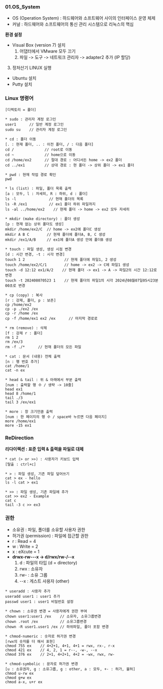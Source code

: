 ### 01.OS_System
* OS (Operation System) : 하드웨어와 소프트웨어 사이의 인터페이스 운영 체제
* 커널 : 하드웨어와 소프트웨어의 통신 관리 시스템으로 리눅스의 핵심
  
**환경 설정**
* Visual Box (version 7) 설치
  1. 어댑터에서 VMware 모두 끄기
  2. 파일 -> 도구 -> 네트워크 관리자 -> adapter2 추가 (IP 할당)
 3. 정처산기 LINUX 실행
* Ubuntu 설치
* Putty 설치

### Linux 명령어
```
[디렉토리 = 폴더]

* sudo : 관리자 계정 로그인
user1      // 일반 계정 로그인
sudo su    // 관리자 계정 로그인

* cd : 폴더 이동
[. : 현재 폴더, .. : 이전 폴더, / : 다음 폴더]
cd /              // root로 이동
cd ~              // home으로 이동
cd /home/ex2      // 절대 경로 : 어디서든 home -> ex2 폴더
cd ../ex1         // 상대 경로 : 현 폴더 -> 상위 폴더 -> ex1 폴더

* pwd : 현재 작업 경로 확인
pwd

* ls (list) : 파일, 폴더 목록 출력
[a : 모두, l : 자세히, R : 하위, d : 폴더]
ls -l               // 현재 폴더의 목록
ls -R /ex1          // ex1 폴더 하위 파일까지
ls -al ../home/ex2    // 현재 폴더 -> home -> ex2 모두 자세히

* mkdir (make directory) : 폴더 생성
[p : 현재 없는 상위 폴더도 생성]
mkdir /home/ex2/C  // home -> ex2에 폴더C 생성
mkdir A B C        // 현재 폴더에 폴더A, B, C 생성
mkdir /ex1/A/B     // ex1에 폴더A 생성 안에 폴더B 생성

* touch : 파일 생성, 생성 시점 변경
[d : 시간 변경, -t : 시각 변경]
touch 1 2                  // 현재 폴더에 파일1, 2 생성
touch /home/ex2/C/1        // home -> ex2 -> C에 파일1 생성
touch -d 12:12 ex1/A/2    // 현재 폴더 -> ex1 -> A -> 파일2의 시간 12:12로 변경
touch -t 202408070523 1    // 현재 폴더의 파일1의 시각 2024년08월07일05시23분00초로 변경

* cp (copy) : 복사
[r : 강제, 폴더, p : 보존]
cp /home/ex2
cp -p ./ex2 /ex
cp -r /home /ex
cp -f /home/ex1 ex2 /ex      // 마지막 경로로

* rm (remove) : 삭제
[f : 강제 r : 폴더]
rm 1 2
rm /ex/3
rm -f ./*      // 현재 폴더의 모든 파일

* cat : 문서 (내용) 전체 출력
[n : 행 번호 추가]
cat /home/1
cat -n ex

* head & tail : 위 & 아래에서 부분 출력
[num : 출력할 행 수 / 생략 -> 10줄]
head ex1
head 8 /home/1
tail ./3
tail 3 /ex/ex1

* more : 창 크기만큼 출력
[num : 한 페이지의 행 수 / space바 누르면 다음 페이지]
more /home/ex1
more -15 ex1
```
### ReDirection
**리다이렉션 : 표준 입력 & 출력을 파일로 대체**
```
* cat (> or >>) : 사용자가 키보드 입력
[탈출 : ctrl+c]

* > : 파일 생성, 기존 파일 덮어쓰기
cat > ex - hello
ls -l cat > ex1

* >> : 파일 생성, 기존 파일에 추가
cat >> ex2 - Example
cat c
tail -3 c >> ex3
```
### 권한
* 소유권 : 파일, 폴더를 소유할 사용자 권한
* 허가권 (permission) : 파일에 접근할 권한
* r : Read = 4
* w : Write = 2
* x : eXcute = 1
*  **drwx-rw---x -> d/rwx/rw-/--x**
   1. d : 파일의 타입 (d = directory)
   2. rwx : 소유자
   3.  rw- : 소유 그룹
   4.  --x : 게스트 사용자 (other)

```
* useradd : 사용자 추가
useradd user1 : user1 추가
passwd user1 : user1 비밀번호 설정

* chown : 소유권 변경 = 사용자에게 권한 부여
chown user1:user1 /ex    // 소유자, 소유그룹변경
chown .root /ex          // 소유그룹변경
chown -R user1.user1 /ex // 하위파일, 폴더 포함 변경

* chmod-numeric : 숫자로 허가권 변경
[rwx의 숫자를 더 해서 표현]
chmod 755 ex    // 4+2+1, 4+1, 4+1 = rwx, rx-, r-x
chmod 421 ex    // 4, 2, 1 = r--, -w-, --x
chmod 376 ex    // 2+1, 4+2+1, 4+2 = -wx, rwx, rw-

* chmod-symbolic : 문자로 허가권 변경
[u : 소유권자, g : 소유그룹, g : other, a : 모두, +- : 허가, 불허]
chmod u-rw ex
chmod g+w ex
chmod a-x, u+r ex
```
